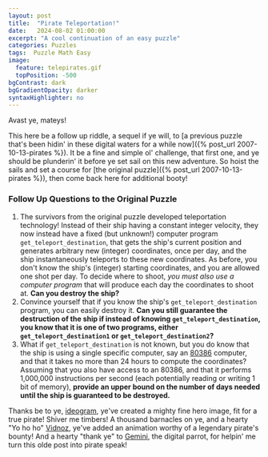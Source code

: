 ```yaml
---
layout: post
title:  "Pirate Teleportation!"
date:   2024-08-02 01:00:00
excerpt: "A cool continuation of an easy puzzle"
categories: Puzzles
tags:  Puzzle Math Easy
image:
  feature: telepirates.gif
  topPosition: -500
bgContrast: dark
bgGradientOpacity: darker
syntaxHighlighter: no
---
```

Avast ye, mateys!

This here be a follow up riddle, a sequel if ye will, to [a previous puzzle that's been hidin' in these digital waters for a while now]({% post_url 2007-10-13-pirates %}).
It be a fine and simple ol' challenge, that first one, and ye should be plunderin' it before ye set sail on this new adventure.
So hoist the sails and set a course for [the original puzzle]({% post_url 2007-10-13-pirates %}), then come back here for additional booty!

### Follow Up Questions to the Original Puzzle
1. The survivors from the original puzzle developed teleportation technology! Instead of their ship having a constant integer velocity, they now instead have a fixed (but unknown!) computer program `get_teleport_destination`, that gets the ship's current position and generates arbitrary new (integer) coordinates, once per day, and the ship instantaneously teleports to these new coordinates. As before, you don't know the ship's (integer) starting coordinates, and you are allowed one shot per day. To decide where to shoot, _you must also use a computer program_ that will produce each day the coordinates to shoot at. **Can you destroy the ship?**
2. Convince yourself that if you know the ship's `get_teleport_destination` program, you can easily destroy it. **Can you still guarantee the destruction of the ship if instead of knowing `get_teleport_destination`, you know that it is one of two programs, either `get_teleport_destination1` or `get_teleport_destination2`?**
3. What if `get_teleport_destination` is not known, but you do know that the ship is using a single specific computer, say an [80386](https://en.wikipedia.org/wiki/I386) computer, and that it takes no more than 24 hours to compute the coordinates? Assuming that you also have access to an 80386, and that it performs 1,000,000 instructions per second (each potentially reading or writing 1 bit of memory), **provide an upper bound on the number of days needed until the ship is guaranteed to be destroyed.**

Thanks be to ye, [ideogram](https://ideogram.ai), ye've created a mighty fine hero image, fit for a true pirate!
Shiver me timbers! A thousand barnacles on ye, and a hearty "Yo ho ho" [Vidnoz](https://www.vidnoz.com/), ye've added an animation worthy of a legendary pirate's bounty!
And a hearty "thank ye" to [Gemini](https://gemini.google.com/), the digital parrot, for helpin' me turn this olde post into pirate speak!

